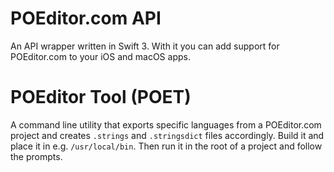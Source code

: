 POEditor.com API
================

An API wrapper written in Swift 3. With it you can add support for POEditor.com to your iOS and macOS apps.


POEditor Tool (POET)
====================

A command line utility that exports specific languages from a POEditor.com project and creates `.strings` and `.stringsdict` files accordingly. Build it and place it in e.g. `/usr/local/bin`. Then run it in the root of a project and follow the prompts. 